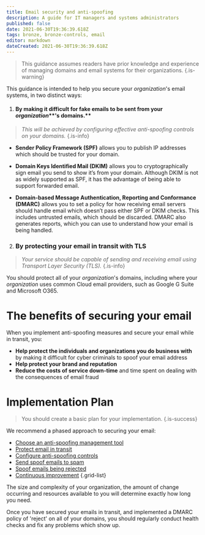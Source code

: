 ```yaml
---
title: Email security and anti-spoofing
description: A guide for IT managers and systems administrators
published: false
date: 2021-06-30T19:36:39.618Z
tags: bronze, bronze-controls, email
editor: markdown
dateCreated: 2021-06-30T19:36:39.618Z
---
```


> This guidance assumes readers have prior knowledge and experience of managing domains and email systems for their organizations.
{.is-warning}


This guidance is intended to help you secure your *organization*'s email systems, in two distinct ways:

1. #### **By making it difficult for fake emails to be sent from your** ***organization*****'s domains.**

> *This will be achieved by configuring effective anti-spoofing controls on your domains.*
{.is-info}


- **Sender Policy Framework (SPF)** allows you to publish IP addresses which should be trusted for your domain.

- **Domain Keys Identified Mail (DKIM)** allows you to cryptographically sign email you send to show it’s from your domain. Although DKIM is not as widely supported as SPF, it has the advantage of being able to support forwarded email.

- **Domain-based Message Authentication, Reporting and Conformance (DMARC)** allows you to set a policy for how receiving email servers should handle email which doesn’t pass either SPF or DKIM checks. This includes untrusted emails, which should be discarded. DMARC also generates reports, which you can use to understand how your email is being handled.

2.  ### **By protecting your email in transit with TLS**

> *Your service should be capable of sending and receiving email using Transport Layer Security (TLS).*
{.is-info}


You should protect all of your *organization*'s domains, including where your *organization* uses common Cloud email providers, such as Google G Suite and Microsoft O365.


# The benefits of securing your email

When you implement anti-spoofing measures and secure your email while in transit, you:

-   **Help protect the individuals and organizations you do business with** by making it difficult for cyber criminals to spoof your email address
-   **Help protect your brand and reputation**
-   **Reduce the costs of service down-time** and time spent on dealing with the consequences of email fraud

# Implementation Plan
> You should create a basic plan for your implementation.
{.is-success}


We recommend a phased approach to securing your email:

- [Choose an anti-spoofing management tool](/bronze-controls/email-security-and-anti-spoofing/choose-anti-spoofing-management-tool)
- [Protect email in transit](/bronze-controls/email-security-and-anti-spoofing/protect-email-in-transit)
- [Configure anti-spoofing controls](/bronze-controls/email-security-and-anti-spoofing/configure-anti-spoofing-controls-)
- [Send spoof emails to spam](/bronze-controls/email-security-and-anti-spoofing/mark-spoof-emails-as-spam)
- [Spoof emails being rejected](/bronze-controls/email-security-and-anti-spoofing/reject-spoof-emails)
- [Continuous improvement](/bronze-controls/email-security-and-anti-spoofing/continuous-improvement)
{.grid-list}

The size and complexity of your organization, the amount of change occurring and resources available to you will determine exactly how long you need.

Once you have secured your emails in transit, and implemented a DMARC policy of 'reject' on all of your domains, you should regularly conduct health checks and fix any problems which show up.




